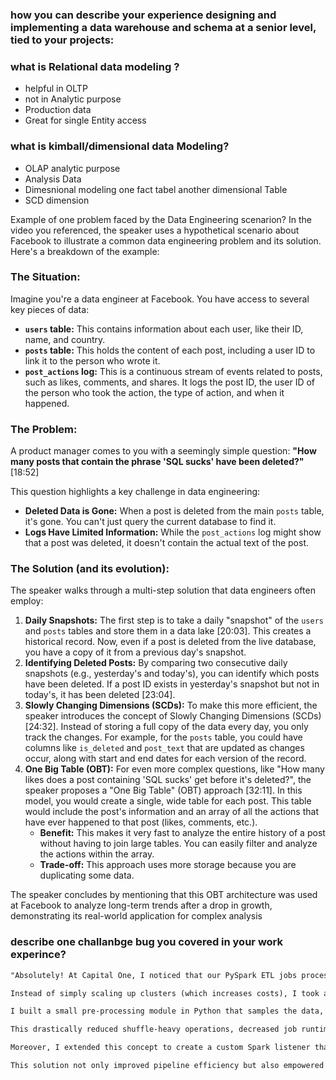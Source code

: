 ### how you can describe your experience designing and implementing a data warehouse and schema at a senior level, tied to your projects:

### what is  Relational data modeling ? 
- helpful in OLTP
- not in Analytic purpose
- Production data
- Great for single Entity access
### what is kimball/dimensional data Modeling? 
- OLAP analytic purpose
- Analysis Data
- Dimesnional modeling one fact tabel another dimensional Table
- SCD dimension 


Example of  one problem faced by the Data Engineering scenarion? 
In the video you referenced, the speaker uses a hypothetical scenario about Facebook to illustrate a common data engineering problem and its solution. Here's a breakdown of the example:

### The Situation:

Imagine you're a data engineer at Facebook. You have access to several key pieces of data:

* **`users` table:** This contains information about each user, like their ID, name, and country.
* **`posts` table:** This holds the content of each post, including a user ID to link it to the person who wrote it.
* **`post_actions` log:** This is a continuous stream of events related to posts, such as likes, comments, and shares. It logs the post ID, the user ID of the person who took the action, the type of action, and when it happened.

### The Problem:

A product manager comes to you with a seemingly simple question: **"How many posts that contain the phrase 'SQL sucks' have been deleted?"** [18:52]

This question highlights a key challenge in data engineering:

* **Deleted Data is Gone:** When a post is deleted from the main `posts` table, it's gone. You can't just query the current database to find it.
* **Logs Have Limited Information:** While the `post_actions` log might show that a post was deleted, it doesn't contain the actual text of the post.

### The Solution (and its evolution):


The speaker walks through a multi-step solution that data engineers often employ:
1.  **Daily Snapshots:** The first step is to take a daily "snapshot" of the `users` and `posts` tables and store them in a data lake [20:03]. This creates a historical record. Now, even if a post is deleted from the live database, you have a copy of it from a previous day's snapshot.
2.  **Identifying Deleted Posts:** By comparing two consecutive daily snapshots (e.g., yesterday's and today's), you can identify which posts have been deleted. If a post ID exists in yesterday's snapshot but not in today's, it has been deleted [23:04].
3.  **Slowly Changing Dimensions (SCDs):** To make this more efficient, the speaker introduces the concept of Slowly Changing Dimensions (SCDs) [24:32]. Instead of storing a full copy of the data every day, you only track the changes. For example, for the `posts` table, you could have columns like `is_deleted` and `post_text` that are updated as changes occur, along with start and end dates for each version of the record.
4.  **One Big Table (OBT):** For even more complex questions, like "How many likes does a post containing 'SQL sucks' get before it's deleted?", the speaker proposes a "One Big Table" (OBT) approach [32:11]. In this model, you would create a single, wide table for each post. This table would include the post's information and an array of all the actions that have ever happened to that post (likes, comments, etc.).
    * **Benefit:** This makes it very fast to analyze the entire history of a post without having to join large tables. You can easily filter and analyze the actions within the array.
    * **Trade-off:** This approach uses more storage because you are duplicating some data.

The speaker concludes by mentioning that this OBT architecture was used at Facebook to analyze long-term trends after a drop in growth, demonstrating its real-world application for complex analysis

###  describe one challanbge bug you covered in your work experince?

```txt
"Absolutely! At Capital One, I noticed that our PySpark ETL jobs processing large financial transaction data were experiencing unpredictable runtimes and sometimes failing due to skewed data partitions.

Instead of simply scaling up clusters (which increases costs), I took an innovative approach. I designed a dynamic partitioning strategy where the job analyzes the distribution of keys before executing transformations.

I built a small pre-processing module in Python that samples the data, calculates approximate record counts per key, and dynamically adjusts partition ranges and sizes based on that distribution. I integrated this module as a reusable component into our Airflow DAGs, so every job could automatically adjust partitions at runtime.

This drastically reduced shuffle-heavy operations, decreased job runtimes by about 35%, and significantly lowered EMR costs.

Moreover, I extended this concept to create a custom Spark listener that tracked stage-level metrics and automatically recommended further optimizations for future runs — something not supported out-of-the-box.

This solution not only improved pipeline efficiency but also empowered the team to adopt a more data-driven approach to job tuning, moving away from guesswork and manual tweaking."






